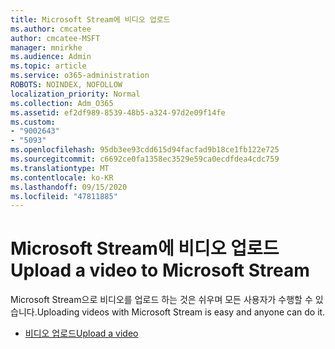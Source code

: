 ```yaml
---
title: Microsoft Stream에 비디오 업로드
ms.author: cmcatee
author: cmcatee-MSFT
manager: mnirkhe
ms.audience: Admin
ms.topic: article
ms.service: o365-administration
ROBOTS: NOINDEX, NOFOLLOW
localization_priority: Normal
ms.collection: Adm_O365
ms.assetid: ef2df989-8539-48b5-a324-97d2e09f14fe
ms.custom:
- "9002643"
- "5093"
ms.openlocfilehash: 95db3ee93cdd615d94facfad9b18ce1fb122e725
ms.sourcegitcommit: c6692ce0fa1358ec3529e59ca0ecdfdea4cdc759
ms.translationtype: MT
ms.contentlocale: ko-KR
ms.lasthandoff: 09/15/2020
ms.locfileid: "47811885"
---
```

# <a name="upload-a-video-to-microsoft-stream"></a><span data-ttu-id="afb2e-102">Microsoft Stream에 비디오 업로드</span><span class="sxs-lookup"><span data-stu-id="afb2e-102">Upload a video to Microsoft Stream</span></span>

<span data-ttu-id="afb2e-103">Microsoft Stream으로 비디오를 업로드 하는 것은 쉬우며 모든 사용자가 수행할 수 있습니다.</span><span class="sxs-lookup"><span data-stu-id="afb2e-103">Uploading videos with Microsoft Stream is easy and anyone can do it.</span></span>

- [<span data-ttu-id="afb2e-104">비디오 업로드</span><span class="sxs-lookup"><span data-stu-id="afb2e-104">Upload a video</span></span>](https://docs.microsoft.com/stream/portal-upload-video)
